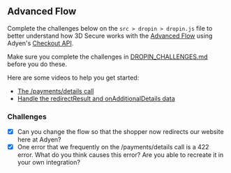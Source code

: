 ## Advanced Flow
Complete the challenges below on the `src > dropin > dropin.js` file to better understand how 3D Secure works with the [Advanced Flow](https://docs.adyen.com/online-payments/build-your-integration/advanced-flow/?platform=Web&integration=Drop-in&version=6.3.0) using Adyen's [Checkout API](https://docs.adyen.com/api-explorer/). 

Make sure you complete the challenges in [DROPIN_CHALLENGES.md](https://github.com/gaylem/adyen-checkout-sandbox/blob/main/src/dropin/DROPIN_CHALLENGES.md) before you do these.

Here are some videos to help you get started: 
- [The /payments/details call](https://www.youtube.com/watch?v=qZcpgN37mxI&t=2s)
- [Handle the redirectResult and onAdditionalDetails data](https://www.youtube.com/watch?v=E0xwRIaa2Po)

### Challenges
- [x] Can you change the flow so that the shopper now redirects our website here at Adyen?
- [x] One error that we frequently on the /payments/details call is a 422 error. What do you think causes this error? Are you able to recreate it in your own integration?